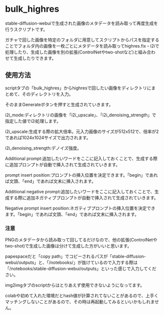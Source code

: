 # bulk_highres

stable-diffusion-webuiで生成された画像のメタデータを読み取って再度生成を行うスクリプトです。

ガチャで回した画像を特定のフォルダに用意してスクリプトからパスを指定することでフォルダ内の画像を一枚ごとにメタデータを読み取ってhighres.fix・i2iで処理したり、生成した画像を別の拡張(ControlNetやtwo-shotなど)と組み合わせて生成したりできます。

## 使用方法

scriptタブの「bulk_highres」からhighresで回したい画像をディレクトリにまとめて、そのディレクトリを入力。

そのままGenerateボタンを押すと生成されていきます。

i2i_mode:ディレクトリの画像を「i2i_upscale」、「i2i_denoising_strength」で指定した値でi2i処理します。

i2i_upscale:生成する際の拡大倍率。元入力画像のサイズが512x512で、倍率が2であれば1024x1024サイズで出力されます。

i2i_denoising_strength:デノイズ強度。

Additional prompt:追加したいワードをここに記入しておくことで、生成する際に追加プロンプトが自動で挿入されて生成されていきます。

prompt insert position:プロンプトの挿入位置を決定できます。「begin」であれば文頭、「end」であれば文末に挿入されます。

Additional negative prompt:追加したいワードをここに記入しておくことで、生成する際に追加ネガティブプロンプトが自動で挿入されて生成されていきます。

Negative prompt insert position:ネガティブプロンプトの挿入位置を決定できます。「begin」であれば文頭、「end」であれば文末に挿入されます。

### 注意

PNGのメタデータから読み取って回してるだけなので、他の拡張(ControlNetやtwo-shot)で生成した画像は分けて生成した方がいいと思います。

papespaceだと「copy path」でコピーされるパスが「stable-diffusion-webui/outputs」と、「/notebooks/」が抜けているので入力する際は「/notebooks/stable-diffusion-webui/outputs」といった感じで入力してください。

img2imgタブのscriptからはとりあえず使用できないようになってます。

colabや初めて入れた環境だとhash値が計算されてないことがあるので、上手くマッチングしないことがあるので、その時は再起動してみるといいかもしれません。

